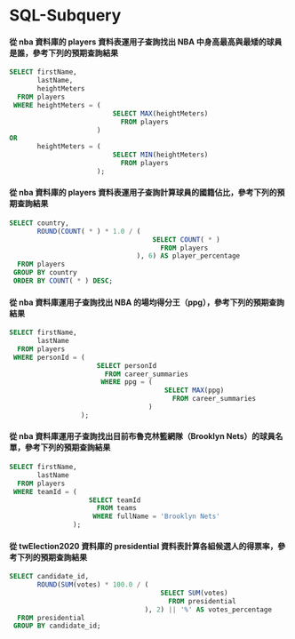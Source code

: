 # SQL-Subquery
#### 從 nba 資料庫的 players 資料表運用子查詢找出 NBA 中身高最高與最矮的球員是誰，參考下列的預期查詢結果

```sql
SELECT firstName,
       lastName,
       heightMeters
  FROM players
 WHERE heightMeters = (
                          SELECT MAX(heightMeters) 
                            FROM players
                      )
OR 
       heightMeters = (
                          SELECT MIN(heightMeters) 
                            FROM players
                      );
```

#### 從 nba 資料庫的 players 資料表運用子查詢計算球員的國籍佔比，參考下列的預期查詢結果

```sql
SELECT country,
       ROUND(COUNT( * ) * 1.0 / (
                                    SELECT COUNT( * ) 
                                      FROM players
                                ), 6) AS player_percentage
  FROM players
 GROUP BY country
 ORDER BY COUNT( * ) DESC;
```

####   從 nba 資料庫運用子查詢找出 NBA 的場均得分王（ppg），參考下列的預期查詢結果

```sql
SELECT firstName,
       lastName
  FROM players
 WHERE personId = (
                      SELECT personId
                        FROM career_summaries
                       WHERE ppg = (
                                       SELECT MAX(ppg) 
                                         FROM career_summaries
                                   )
                  );
```


####   從 nba 資料庫運用子查詢找出目前布魯克林籃網隊（Brooklyn Nets）的球員名單，參考下列的預期查詢結果

```sql
SELECT firstName,
       lastName
  FROM players
 WHERE teamId = (
                    SELECT teamId
                      FROM teams
                     WHERE fullName = 'Brooklyn Nets'
                );
```


####   從 twElection2020 資料庫的 presidential 資料表計算各組候選人的得票率，參考下列的預期查詢結果

```sql
SELECT candidate_id,
       ROUND(SUM(votes) * 100.0 / (
                                      SELECT SUM(votes) 
                                        FROM presidential
                                  ), 2) || '%' AS votes_percentage
  FROM presidential
 GROUP BY candidate_id;
```
